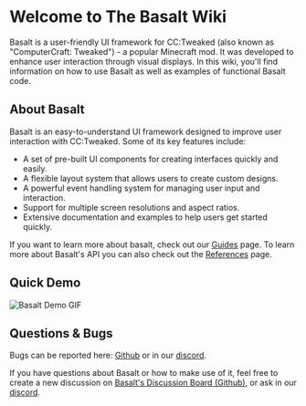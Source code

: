# Welcome to The Basalt Wiki

Basalt is a user-friendly UI framework for CC:Tweaked (also known as "ComputerCraft: Tweaked") - a popular Minecraft mod. It was developed to enhance user interaction through visual displays. In this wiki, you'll find information on how to use Basalt as well as examples of functional Basalt code.

## About Basalt

Basalt is an easy-to-understand UI framework designed to improve user interaction with CC:Tweaked. Some of its key features include:

- A set of pre-built UI components for creating interfaces quickly and easily.
- A flexible layout system that allows users to create custom designs.
- A powerful event handling system for managing user input and interaction.
- Support for multiple screen resolutions and aspect ratios.
- Extensive documentation and examples to help users get started quickly.

If you want to learn more about basalt, check out our [Guides](/guides/getting-started) page. To learn more about Basalt's API you can also check out the [References](/references/main) page.

## Quick Demo

![Basalt Demo GIF](https://raw.githubusercontent.com/Pyroxenium/Basalt/master/docs/_media/basaltPreview2.gif)

## Questions & Bugs

Bugs can be reported here: [Github](https://github.com/Pyroxenium/Basalt/issues) or in our [discord](https://discord.gg/yNNnmBVBpE).

If you have questions about Basalt or how to make use of it, feel free to create a new discussion on [Basalt's Discussion Board (Github)](https://github.com/Pyroxenium/Basalt/discussions), or ask in our [discord](https://discord.gg/yNNnmBVBpE).
